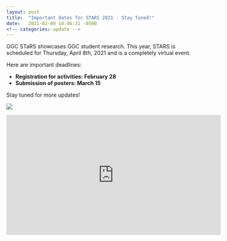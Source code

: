 ```yaml
---
layout: post
title:  "Important dates for STARS 2021 - Stay Tuned!"
date:   2021-02-09 14:46:31 -0500
<!-- categories: update -->
---
```


GGC STaRS showcases GGC student research. This year, STARS is
scheduled for Thursday, April 8th, 2021 and is a completely virtual
event. 

Here are important deadlines:

- **Registration for activities: February 28**
- **Submission of posters: March 15**

Stay tuned for more updates! 

![](https://fb.watch/3CAftN3o1k/)

<iframe src="https://www.facebook.com/plugins/video.php?height=314&href=https%3A%2F%2Fwww.facebook.com%2Fggc.sst%2Fvideos%2F2856445054589467%2F&show_text=false&width=560" width="560" height="314" style="border:none;overflow:hidden" scrolling="no" frameborder="0" allowfullscreen="true" allow="autoplay; clipboard-write; encrypted-media; picture-in-picture; web-share" allowFullScreen="true"></iframe>

